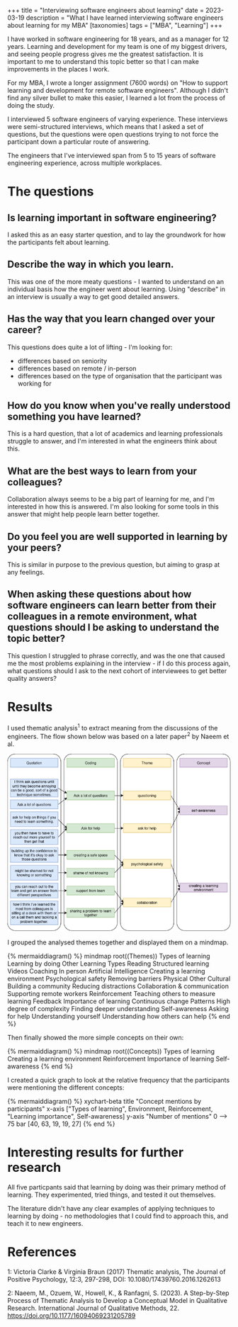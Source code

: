 +++
title = "Interviewing software engineers about learning"
date = 2023-03-19
description = "What I have learned interviewing software engineers about learning for my MBA"
[taxonomies]
tags = ["MBA", "Learning"]
+++

I have worked in software engineering for 18 years, and as a manager for 12 years. Learning and development for my team is one of my biggest drivers, and seeing people progress gives me the greatest satisfaction. It is important to me to understand this topic better so that I can make improvements in the places I work.

For my MBA, I wrote a longer assignment (7600 words) on "How to support learning and development for remote software engineers".
Although I didn't find any silver bullet to make this easier, I learned a lot from the process of doing the study.

I interviewed 5 software engineers of varying experience. These interviews were semi-structured interviews, which means that I asked a set of questions, but the questions were open questions trying to not force the participant down a particular route of answering.

The engineers that I've interviewed span from 5 to 15 years of software engineering experience, across multiple workplaces.

# The questions

## Is learning important in software engineering?
I asked this as an easy starter question, and to lay the groundwork for how the participants felt about learning.

## Describe the way in which you learn.
This was one of the more meaty questions - I wanted to understand on an individual basis how the engineer went about learning. Using "describe" in an interview is usually a way to get good detailed answers.

## Has the way that you learn changed over your career?
This questions does quite a lot of lifting - I'm looking for:
- differences based on seniority
- differences based on remote / in-person
- differences based on the type of organisation that the participant was working for

## How do you know when you've really understood something you have learned?
This is a hard question, that a lot of academics and learning professionals struggle to answer, and I'm interested in what the engineers think about this.

## What are the best ways to learn from your colleagues?
Collaboration always seems to be a big part of learning for me, and I'm interested in how this is answered. I'm also looking for some tools in this answer that might help people learn better together.

## Do you feel you are well supported in learning by your peers?
This is similar in purpose to the previous question, but aiming to grasp at any feelings.

## When asking these questions about how software engineers can learn better from their colleagues in a remote environment, what questions should I be asking to understand the topic better?
This question I struggled to phrase correctly, and was the one that caused me the most problems explaining in the interview - if I do this process again, what questions should I ask to the next cohort of interviewees to get better quality answers?


# Results

I used thematic analysis<sup>1</sup> to extract meaning from the discussions of the engineers. The flow shown below was based on a later paper<sup>2</sup> by Naeem et al.

![The thematic analysis process](thematic_analysis.png)

I grouped the analysed themes together and displayed them on a mindmap.

{% mermaiddiagram() %}
mindmap
  root((Themes))
    Types of learning
      Learning by doing
      Other Learning Types
        Reading
        Structured learning
        Videos
        Coaching
          In person
          Artificial Intelligence
    Creating a learning environment
      Psychological safety
      Removing barriers
        Physical
        Other
        Cultural
      Building a community
      Reducing distractions
      Collaboration & communication
      Supporting remote workers
    Reinforcement
      Teaching others to measure learning
      Feedback
    Importance of learning
      Continuous change
      Patterns
      High degree of complexity
      Finding deeper understanding
    Self-awareness
      Asking for help
      Understanding yourself
      Understanding how others can help
{% end %}

Then finally showed the more simple concepts on their own:

{% mermaiddiagram() %}
mindmap
  root((Concepts))
    Types of learning
    Creating a learning environment
    Reinforcement
    Importance of learning
    Self-awareness
{% end %}

I created a quick graph to look at the relative frequency that the participants were mentioning the different concepts:

{% mermaiddiagram() %}
xychart-beta
    title "Concept mentions by participants"
    x-axis ["Types of learning", Environment, Reinforcement, "Learning importance", Self-awareness]
    y-axis "Number of mentions" 0 --> 75
    bar [40, 63, 19, 19, 27]
{% end %}


# Interesting results for further research

All five particpants said that learning by doing was their primary method of learning. They experimented, tried things, and tested it out themselves.

The literature didn't have any clear examples of applying techniques to learning by doing - no methodologies that I could find to approach this, and teach it to new engineers.

# References

1: Victoria Clarke & Virginia Braun (2017) Thematic analysis, The Journal of Positive Psychology, 12:3, 297-298, DOI: 10.1080/17439760.2016.1262613 

2: Naeem, M., Ozuem, W., Howell, K., & Ranfagni, S. (2023). A Step-by-Step Process of Thematic Analysis to Develop a Conceptual Model in Qualitative Research. International Journal of Qualitative Methods, 22. https://doi.org/10.1177/16094069231205789